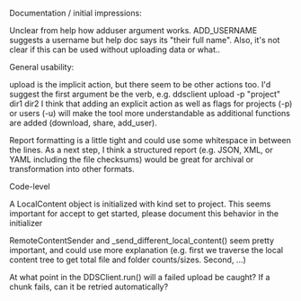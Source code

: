 Documentation / initial impressions:

Unclear from help how adduser argument works. ADD_USERNAME suggests a username but help doc says its "their full name". 
Also, it's not clear if this can be used without uploading data or what..

General usability:

upload is the implicit action, but there seem to be other actions too. 
I'd suggest the first argument be the verb, e.g. ddsclient upload -p "project" dir1 dir2
I think that adding an explicit action as well as flags for projects (-p) or users (-u) 
will make the tool more understandable as additional functions are added (download, share, add_user).

Report formatting is a little tight and could use some whitespace in between the lines. 
As a next step, I think a structured report (e.g. JSON, XML, or YAML including the file checksums) 
would be great for archival or transformation into other formats.

Code-level

A LocalContent object is initialized with kind set to project. This seems important for accept to get started, please document this behavior in the initializer

RemoteContentSender and _send_different_local_content() seem pretty important, and could use more explanation
 (e.g. first we traverse the local content tree to get total file and folder counts/sizes. Second, ...)

At what point in the DDSClient.run() will a failed upload be caught? If a chunk fails, can it be retried automatically?
